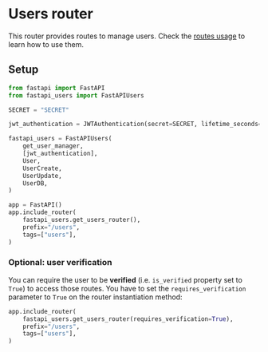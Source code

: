 # Users router

This router provides routes to manage users. Check the [routes usage](../../usage/routes.md) to learn how to use them.

## Setup

```py
from fastapi import FastAPI
from fastapi_users import FastAPIUsers

SECRET = "SECRET"

jwt_authentication = JWTAuthentication(secret=SECRET, lifetime_seconds=3600)

fastapi_users = FastAPIUsers(
    get_user_manager,
    [jwt_authentication],
    User,
    UserCreate,
    UserUpdate,
    UserDB,
)

app = FastAPI()
app.include_router(
    fastapi_users.get_users_router(),
    prefix="/users",
    tags=["users"],
)
```

### Optional: user verification

You can require the user to be **verified** (i.e. `is_verified` property set to `True`) to access those routes. You have to set the `requires_verification` parameter to `True` on the router instantiation method:

```py
app.include_router(
    fastapi_users.get_users_router(requires_verification=True),
    prefix="/users",
    tags=["users"],
)
```
